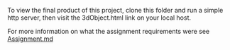 To view the final product of this project, clone this folder and run a simple http server, then visit the 3dObject.html link on your local host.  
  
For more information on what the assignment requirements were see [Assignment.md](/3d_scene/Assignment.md)
